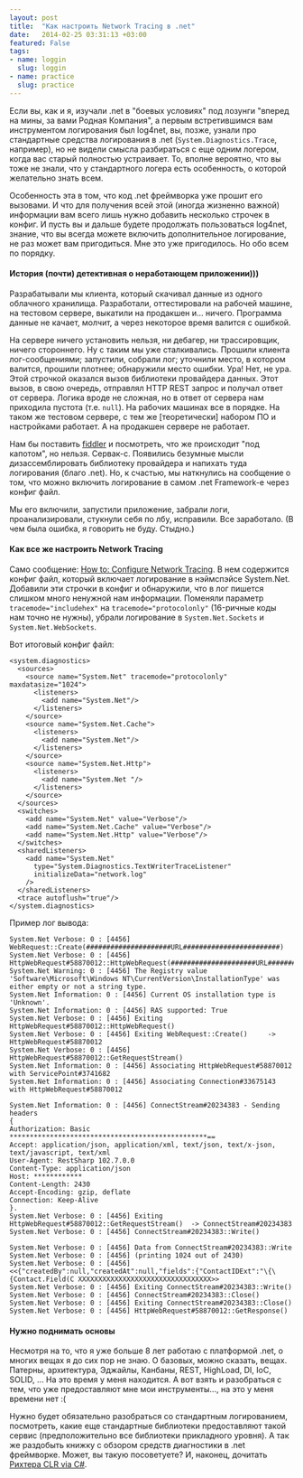 ```yaml
---
layout: post
title:  "Как настроить Network Tracing в .net"
date:   2014-02-25 03:31:13 +03:00
featured: False
tags: 
- name: loggin
  slug: loggin
- name: practice
  slug: practice
---
```

Если вы, как и я, изучали .net в "боевых условиях" под лозунги "вперед на мины, за вами Родная Компания", а первым встретившимся вам инструментом логирования был log4net, вы, позже, узнали про стандартные средства логирования в .net (`System.Diagnostics.Trace`, например), но не видели смысла разбираться с еще одним логером, когда <!--more--> вас старый полностью устраивает. 
То, вполне вероятно, что вы тоже не знали, что у стандартного логера есть особенность, о которой желательно знать всем. 

Особенность эта в том, что код .net фреймворка уже прошит его вызовами. И что для получения всей этой (иногда жизненно важной) информации вам всего лишь нужно добавить несколько строчек в конфиг.
И пусть вы и дальше будете продолжать пользоваться log4net, знание, что вы всегда можете включить дополнительное логирование, не раз может вам пригодиться. Мне это уже пригодилось. Но обо всем по порядку.

#### История (почти) детективная о неработающем приложении)))

Разрабатывали мы клиента, который скачивал данные из одного облачного хранилища. Разработали, оттестировали на рабочей машине, на тестовом сервере, выкатили на продакшен и... ничего. Программа данные не качает, молчит, а через некоторое время валится с ошибкой.

На сервере ничего установить нельзя, ни дебагер, ни трассировщик, ничего стороннего. Ну с таким мы уже сталкивались. Прошили клиента лог-сообщениями; запустили, собрали лог; уточнили место, в котором валится, прошили плотнее; обнаружили место ошибки. Ура! Нет, не ура. Этой строчкой оказался вызов библиотеки провайдера данных. Этот вызов, в свою очередь, отправлял HTTP REST запрос и получал ответ от сервера. Логика вроде не сложная, но в ответ от сервера нам приходила пустота (т.е. `null`). На рабочих машинах все в порядке. На таком же тестовом сервере, с тем же [теоретически] набором ПО и настройками  работает. А на продакшен сервере не работает.

Нам бы поставить [fiddler](http://www.telerik.com/fiddler) и посмотреть, что же происходит "под капотом", но нельзя. Сервак-с. Появились безумные мысли дизассемблировать библиотеку провайдера и напихать туда логирования (благо .net). Но, к счастью, мы наткнулись на сообщение о том, что можно включить логирование в самом .net Framework-е через конфиг файл.

Мы его включили, запустили приложение, забрали логи, проанализировали, стукнули себя по лбу, исправили. Все заработало. (В чем была ошибка, я говорить не буду. Стыдно.)

#### Как все же настроить Network Tracing

Само сообщение: [How to: Configure Network Tracing](http://msdn.microsoft.com/en-us/library/ty48b824.aspx). В нем содержится конфиг файл, который включает логирование в нэймспэйсе System.Net. Добавили эти строчки в конфиг и обнаружили, что в лог пишется слишком много ненужной нам информации. Поменяли параметр `tracemode="includehex"` на `tracemode="protocolonly"` (16-ричные коды нам точно не нужны), убрали логирование в `System.Net.Sockets` и `System.Net.WebSockets`.

Вот итоговый конфиг файл:

    <system.diagnostics>
      <sources>
        <source name="System.Net" tracemode="protocolonly" maxdatasize="1024">
          <listeners>
            <add name="System.Net"/>
          </listeners>
        </source>
        <source name="System.Net.Cache">
          <listeners>
            <add name="System.Net"/>
          </listeners>
        </source>
        <source name="System.Net.Http">
          <listeners>
            <add name="System.Net "/>
          </listeners>
        </source>
      </sources>
      <switches>
        <add name="System.Net" value="Verbose"/>
        <add name="System.Net.Cache" value="Verbose"/>
        <add name="System.Net.Http" value="Verbose"/>
      </switches>
      <sharedListeners>
        <add name="System.Net"
          type="System.Diagnostics.TextWriterTraceListener"
          initializeData="network.log"
        />
      </sharedListeners>
      <trace autoflush="true"/>
    </system.diagnostics>

Пример лог вывода:

    System.Net Verbose: 0 : [4456] WebRequest::Create(#####################URL########################)
    System.Net Verbose: 0 : [4456] HttpWebRequest#58870012::HttpWebRequest(#####################URL########################)
    System.Net Warning: 0 : [4456] The Registry value 'Software\Microsoft\Windows NT\CurrentVersion\InstallationType' was either empty or not a string type.
    System.Net Information: 0 : [4456] Current OS installation type is 'Unknown'.
    System.Net Information: 0 : [4456] RAS supported: True
    System.Net Verbose: 0 : [4456] Exiting HttpWebRequest#58870012::HttpWebRequest() 
    System.Net Verbose: 0 : [4456] Exiting WebRequest::Create() 	-> HttpWebRequest#58870012
    System.Net Verbose: 0 : [4456] HttpWebRequest#58870012::GetRequestStream()
    System.Net Information: 0 : [4456] Associating HttpWebRequest#58870012 with ServicePoint#3741682
    System.Net Information: 0 : [4456] Associating Connection#33675143 with HttpWebRequest#58870012

    System.Net Information: 0 : [4456] ConnectStream#20234383 - Sending headers
    {
    Authorization: Basic *************************************************==
    Accept: application/json, application/xml, text/json, text/x-json, text/javascript, text/xml
    User-Agent: RestSharp 102.7.0.0
    Content-Type: application/json
    Host: ************
    Content-Length: 2430
    Accept-Encoding: gzip, deflate
    Connection: Keep-Alive
    }.
    System.Net Verbose: 0 : [4456] Exiting HttpWebRequest#58870012::GetRequestStream() 	-> ConnectStream#20234383
    System.Net Verbose: 0 : [4456] ConnectStream#20234383::Write()

    System.Net Verbose: 0 : [4456] Data from ConnectStream#20234383::Write
    System.Net Verbose: 0 : [4456] (printing 1024 out of 2430)
    System.Net Verbose: 0 : [4456] <<{"createdBy":null,"createdAt":null,"fields":{"ContactIDExt":"\{\{Contact.Field(C XXXXXXXXXXXXXXXXXXXXXXXXXXXXXXXXX>>
    System.Net Verbose: 0 : [4456] Exiting ConnectStream#20234383::Write() 
    System.Net Verbose: 0 : [4456] ConnectStream#20234383::Close()
    System.Net Verbose: 0 : [4456] Exiting ConnectStream#20234383::Close() 
    System.Net Verbose: 0 : [4456] HttpWebRequest#58870012::GetResponse()

#### Нужно поднимать основы

Несмотря на то, что я уже больше 8 лет работаю с платформой .net, о многих вещах я до сих пор не знаю. О базовых, можно сказать, вещах. Патерны, архитектура, Эджайлы, Канбаны, REST, HighLoad, DI, IoC, SOLID, ... На это время у меня находится. А вот взять и разобраться с тем, что уже предоставляют мне мои инструменты..., на это у меня времени нет :(

Нужно будет обязательно разобраться со стандартным логированием, посмотреть, какие еще стандартные библиотеки предоставляют такой сервис (предположительно все библиотеки прикладного уровня). А так же раздобыть книжку с обзором средств диагностики в .net фреймворке. Может, вы такую посоветуете? И, наконец, дочитать [Рихтера CLR via C#](http://www.ozon.ru/context/detail/id/7425674/).
